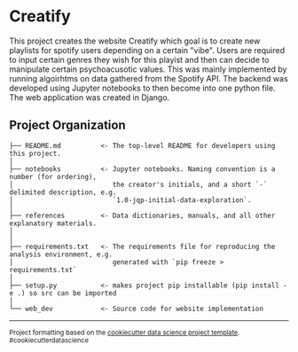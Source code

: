 Creatify
==============================
This project creates the website Creatify which goal is to create new playlists for spotify users depending on a certain "vibe". Users are required to input certain genres they wish for this playist and then can decide to manipulate certain psychoacusotic values. This was mainly implemented by running algoirhtms on data gathered from the Spotify API. The backend was developed using Jupyter notebooks to then become into one python file. The web application was created in Django.


Project Organization
------------

    ├── README.md          <- The top-level README for developers using this project.
    │
    ├── notebooks          <- Jupyter notebooks. Naming convention is a number (for ordering),
    │                         the creator's initials, and a short `-` delimited description, e.g.
    │                         `1.0-jqp-initial-data-exploration`.
    │
    ├── references         <- Data dictionaries, manuals, and all other explanatory materials.
    │
    │
    ├── requirements.txt   <- The requirements file for reproducing the analysis environment, e.g.
    │                         generated with `pip freeze > requirements.txt`
    │
    ├── setup.py           <- makes project pip installable (pip install -e .) so src can be imported
    │
    └── web_dev            <- Source code for website implementation

--------

<p><small>Project formatting based on the <a target="_blank" href="https://drivendata.github.io/cookiecutter-data-science/">cookiecutter data science project template</a>. #cookiecutterdatascience</small></p>
